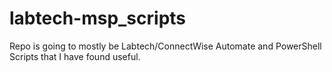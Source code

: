 # labtech-msp_scripts
Repo is going to mostly be Labtech/ConnectWise Automate and PowerShell Scripts that I have found useful.
